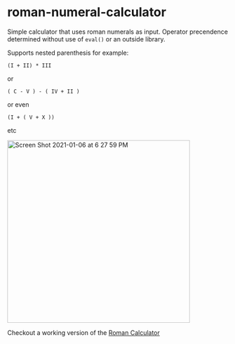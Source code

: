 # roman-numeral-calculator
Simple calculator that uses roman numerals as input. Operator precendence determined without use of `eval()` or an outside library.

Supports nested parenthesis for example:

```(I + II) * III```

or

```( C - V ) - ( IV + II )```

or even

```(I + ( V + X ))```

etc

<img width="416" alt="Screen Shot 2021-01-06 at 6 27 59 PM" src="https://user-images.githubusercontent.com/658255/103843623-04503000-504d-11eb-816e-8342b5a3ed72.png">

Checkout a working version of the [Roman Calculator](courageous-mountain.surge.sh)
